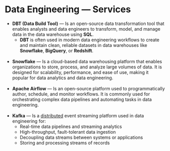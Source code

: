 # Data Engineering — Services

* **DBT (Data Build Tool)** — Is an open-source data transformation tool that enables analysts and data engineers to transform, model, and manage data in the data warehouse using **SQL**.
    * **DBT** is often used in modern data engineering workflows to create and maintain clean, reliable datasets in data warehouses like **Snowflake**, **BigQuery**, or **Redshift**.
      <br /><br />
* **Snowflake** — Is a cloud-based data warehousing platform that enables organizations to store, process, and analyze large volumes of data. It is designed for scalability, performance, and ease of use, making it popular for data analytics and data engineering.
  <br /><br />
* **Apache Airflow** — Is an open-source platform used to programmatically author, schedule, and monitor workflows. It is commonly used for orchestrating complex data pipelines and automating tasks in data engineering.
  <br /><br />
* **Kafka** — Is a [distributed](/docs/dictionary/overview#distributed) event streaming platform used in data engineering for:
    * Real-time data pipelines and streaming analytics
    * High-throughput, fault-tolerant data ingestion
    * Decoupling data streams between systems or applications
    * Storing and processing streams of records